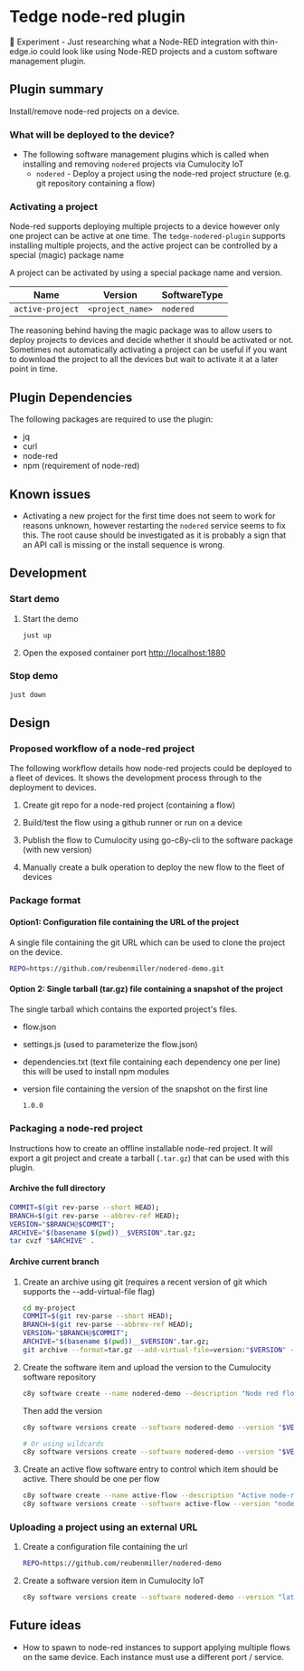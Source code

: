 # Tedge node-red plugin

:telescope: Experiment - Just researching what a Node-RED integration with thin-edge.io could look like using Node-RED projects and a custom software management plugin.

## Plugin summary

Install/remove node-red projects on a device.

### What will be deployed to the device?

* The following software management plugins which is called when installing and removing `nodered` projects via Cumulocity IoT
    * `nodered` - Deploy a project using the node-red project structure (e.g. git repository containing a flow)


### Activating a project

Node-red supports deploying multiple projects to a device however only one project can be active at one time. The `tedge-nodered-plugin` supports installing multiple projects, and the active project can be controlled by a special (magic) package name


A project can be activated by using a special package name and version.

|Name|Version|SoftwareType|
|--|--|--|
|`active-project`|`<project_name>`|`nodered`|

The reasoning behind having the magic package was to allow users to deploy projects to devices and decide whether it should be activated or not. Sometimes not automatically activating a project can be useful if you want to download the project to all the devices but wait to activate it at a later point in time.

## Plugin Dependencies

The following packages are required to use the plugin:

* jq
* curl
* node-red
* npm (requirement of node-red)

## Known issues

* Activating a new project for the first time does not seem to work for reasons unknown, however restarting the `nodered` service seems to fix this. The root cause should be investigated as it is probably a sign that an API call is missing or the install sequence is wrong.

## Development

### Start demo

1. Start the demo

    ```sh
    just up
    ```

2. Open the exposed container port [http://localhost:1880](http://localhost:1880)


### Stop demo

```sh
just down
```

## Design

### Proposed workflow of a node-red project

The following workflow details how node-red projects could be deployed to a fleet of devices. It shows the development process through to the deployment to devices.

1. Create git repo for a node-red project (containing a flow)

2. Build/test the flow using a github runner or run on a device

3. Publish the flow to Cumulocity using go-c8y-cli to the software package (with new version)

4. Manually create a bulk operation to deploy the new flow to the fleet of devices

### Package format

#### Option1: Configuration file containing the URL of the project

A single file containing the git URL which can be used to clone the project on the device.

```sh
REPO=https://github.com/reubenmiller/nodered-demo.git
```

#### Option 2: Single tarball (tar.gz) file containing a snapshot of the project

The single tarball which contains the exported project's files.

* flow.json
* settings.js (used to parameterize the flow.json)
* dependencies.txt (text file containing each dependency one per line) this will be used to install npm modules
* version file containing the version of the snapshot on the first line

    ```sh
    1.0.0
    ```

### Packaging a node-red project

Instructions how to create an offline installable node-red project. It will export a git project and create a tarball (`.tar.gz`) that can be used with this plugin.

#### Archive the full directory

```sh
COMMIT=$(git rev-parse --short HEAD);
BRANCH=$(git rev-parse --abbrev-ref HEAD);
VERSION="$BRANCH@$COMMIT";
ARCHIVE="$(basename $(pwd))__$VERSION".tar.gz;
tar cvzf "$ARCHIVE" .
```

#### Archive current branch

1. Create an archive using git (requires a recent version of git which supports the --add-virtual-file flag)

    ```sh
    cd my-project
    COMMIT=$(git rev-parse --short HEAD);
    BRANCH=$(git rev-parse --abbrev-ref HEAD);
    VERSION="$BRANCH@$COMMIT";
    ARCHIVE="$(basename $(pwd))__$VERSION".tar.gz;
    git archive --format=tar.gz --add-virtual-file=version:"$VERSION" -o "$ARCHIVE" HEAD;
    ```

2. Create the software item and upload the version to the Cumulocity software repository

    ```sh
    c8y software create --name nodered-demo --description "Node red flow" --data softwareType=nodered
    ```

    Then add the version

    ```sh
    c8y software versions create --software nodered-demo --version "$VERSION::nodered" --file ./nodered-demo__master@32256bb.tar.gz

    # Or using wildcards
    c8y software versions create --software nodered-demo --version "$VERSION::nodered" --file ./nodered-demo__*@*.tar.gz
    ```

3. Create an active flow software entry to control which item should be active. There should be one per flow

    ```sh
    c8y software create --name active-flow --description "Active node-red flow" --data softwareType=nodered
    c8y software versions create --software active-flow --version "nodered-demo::nodered" --url " "
    ```

### Uploading a project using an external URL

1. Create a configuration file containing the url

    ```sh
    REPO=https://github.com/reubenmiller/nodered-demo
    ```

2. Create a software version item in Cumulocity IoT

    ```sh
    c8y software versions create --software nodered-demo --version "latest::nodered" --file ./tests/testdata/nodered-demo.cfg
    ```

## Future ideas

* How to spawn to node-red instances to support applying multiple flows on the same device. Each instance must use a different port / service.
